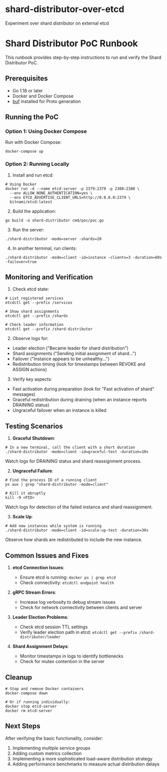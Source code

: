 # shard-distributor-over-etcd
Experiment over shard distributor on external etcd

# Shard Distributor PoC Runbook

This runbook provides step-by-step instructions to run and verify the Shard Distributor PoC.

## Prerequisites

- Go 1.18 or later
- Docker and Docker Compose
- [buf](https://github.com/bufbuild/buf) installed for Proto generation

## Running the PoC

### Option 1: Using Docker Compose
Run with Docker Compose:
```
docker-compose up
```

### Option 2: Running Locally

1. Install and run etcd:
```
# Using Docker
docker run -d --name etcd-server -p 2379:2379 -p 2380:2380 \
  --env ALLOW_NONE_AUTHENTICATION=yes \
  --env ETCD_ADVERTISE_CLIENT_URLS=http://0.0.0.0:2379 \
  bitnami/etcd:latest
```

2. Build the application:
```
go build -o shard-distributor cmd/poc/poc.go
```

3. Run the server:
```
./shard-distributor -mode=server -shards=20
```

4. In another terminal, run clients:
```
./shard-distributor -mode=client -id=instance -clients=3 -duration=60s -failover=true
```

## Monitoring and Verification

1. Check etcd state:
```
# List registered services
etcdctl get --prefix /services

# Show shard assignments
etcdctl get --prefix /shards

# Check leader information
etcdctl get --prefix /shard-distributor
```

2. Observe logs for:
- Leader election ("Became leader for shard distribution")
- Shard assignments ("Sending initial assignment of shard...")
- Failover ("Instance appears to be unhealthy...")
- Redistribution timing (look for timestamps between REVOKE and ASSIGN actions)

3. Verify key aspects:
- Fast activation during preparation (look for "Fast activation of shard" messages)
- Graceful redistribution during draining (when an instance reports DRAINING status)
- Ungraceful failover when an instance is killed

## Testing Scenarios

1. **Graceful Shutdown**:
```
# In a new terminal, call the client with a short duration
./shard-distributor -mode=client -id=graceful-test -duration=10s
```
Watch logs for DRAINING status and shard reassignment process.

2. **Ungraceful Failure**:
```
# Find the process ID of a running client
ps aux | grep "shard-distributor -mode=client"

# Kill it abruptly
kill -9 <PID>
```
Watch logs for detection of the failed instance and shard reassignment.

3. **Scale Up**:
```
# Add new instances while system is running
./shard-distributor -mode=client -id=scale-up-test -duration=30s
```
Observe how shards are redistributed to include the new instance.

## Common Issues and Fixes

1. **etcd Connection Issues**:
    - Ensure etcd is running: `docker ps | grep etcd`
    - Check connectivity: `etcdctl endpoint health`

2. **gRPC Stream Errors**:
    - Increase log verbosity to debug stream issues
    - Check for network connectivity between clients and server

3. **Leader Election Problems**:
    - Check etcd session TTL settings
    - Verify leader election path in etcd: `etcdctl get --prefix /shard-distributor/leader`

4. **Shard Assignment Delays**:
    - Monitor timestamps in logs to identify bottlenecks
    - Check for mutex contention in the server

## Cleanup

```
# Stop and remove Docker containers
docker-compose down

# Or if running individually:
docker stop etcd-server
docker rm etcd-server
```

## Next Steps

After verifying the basic functionality, consider:

1. Implementing multiple service groups
2. Adding custom metrics collection
3. Implementing a more sophisticated load-aware distribution strategy
4. Adding performance benchmarks to measure actual distribution delays
